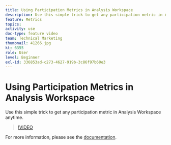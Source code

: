 ```yaml
---
title: Using Participation Metrics in Analysis Workspace
description: Use this simple trick to get any participation metric in Analysis Workspace anytime.
feature: Metrics
topics: 
activity: use
doc-type: feature video
team: Technical Marketing
thumbnail: 41266.jpg
kt: 6355
role: User
level: Beginner
exl-id: 336853ad-c273-4627-919b-3c86f97b60e3
---
```

# Using Participation Metrics in Analysis Workspace

Use this simple trick to get any participation metric in Analysis Workspace anytime.

>[!VIDEO](https://video.tv.adobe.com/v/41266/?quality=12&learn=on)

For more information, please see the [documentation](https://docs.adobe.com/content/help/en/analytics/components/calculated-metrics/calcmetric-workflow/participation-metric.html).
